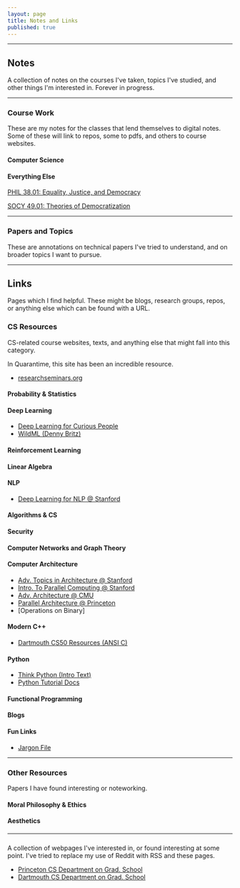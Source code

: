 ```yaml
---
layout: page
title: Notes and Links
published: true
---
```


--------------------------------------------------------------------------------


## Notes

A collection of notes on the courses I've taken, topics I've studied, and other things I'm interested in. Forever in progress.

--------------------------------------------------------------------------------
### Course Work
These are my notes for the classes that lend themselves to digital notes. Some of these will link to repos, some to pdfs, and others to course websites.

#### Computer Science


#### Everything Else

[PHIL 38.01: Equality, Justice, and Democracy](https://vivekhaz.github.io/PHIL38/)

[SOCY 49.01: Theories of Democratization](https://vivekhaz.github.io/SOCY49/)


--------------------------------------------------------------------------------
### Papers and Topics
These are annotations on technical papers I've tried to understand, and on broader topics I want to pursue.

--------------------------------------------------------------------------------
## Links

Pages which I find helpful. These might be blogs, research groups, repos, or anything else which can be found with a URL. 

### CS Resources
CS-related course websites, texts, and anything else that might fall into this category.

In Quarantime, this site has been an incredible resource.
- [researchseminars.org](https://researchseminars.org)

#### Probability & Statistics

#### Deep Learning

- [Deep Learning for Curious People](https://lilianweng.github.io/lil-log/2017/06/21/an-overview-of-deep-learning.html)
- [WildML (Denny Britz)](http://www.wildml.com)


#### Reinforcement Learning

#### Linear Algebra

#### NLP

- [Deep Learning for NLP @ Stanford](http://cs224d.stanford.edu/syllabus.html)


#### Algorithms & CS

#### Security 

#### Computer Networks and Graph Theory

#### Computer Architecture


- [Adv. Topics in Architecture @ Stanford](http://web.stanford.edu/class/ee392c/info.html)
- [Intro. To Parallel Computing @ Stanford](https://ericdarve.github.io)
- [Adv. Architecture @ CMU](http://course.ece.cmu.edu/~ece742/F18/readingschedule.html)
- [Parallel Architecture @ Princeton](https://www.cs.princeton.edu/courses/archive/spr07/cos598A/)
- [Operations on Binary]

#### Modern C++

- [Dartmouth CS50 Resources (ANSI C)](https://www.cs.dartmouth.edu/~campbell/cs50/resources.html)

#### Python

- [Think Python (Intro Text)](https://greenteapress.com/wp/think-python-2e/)
- [Python Tutorial Docs](https://docs.python.org/3/tutorial/index.html)

#### Functional Programming

[]()

#### Blogs

#### Fun Links

- [Jargon File](http://jargon-file.org)

--------------------------------------------------------------------------------
### Other Resources
Papers I have found interesting or noteworking.

#### Moral Philosophy & Ethics

#### Aesthetics

#### 


--------------------------------------------------------------------------------
### 
A collection of webpages I've interested in, or found interesting at some point. I've tried to replace my use of Reddit with RSS and these pages.


- [Princeton CS Department on Grad. School](https://www.cs.princeton.edu/academics/ugradpgm/gsg)
- [Dartmouth CS Department on Grad. School]()


